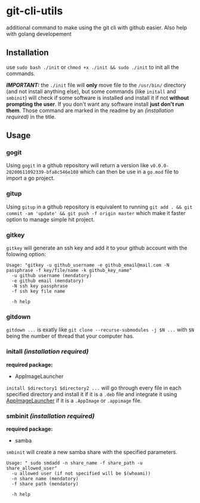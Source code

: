 # git-cli-utils
additional command to make using the git cli with github easier. Also help with golang developement

## Installation

use `sudo bash ./init` or `chmod +x ./init && sudo ./init` to init all the commands.

***IMPORTANT:*** the `./init` file will **only** move file to the `/usr/bin/` directory (and not install anything else), but some commands (like `initall` and `smbinit`) will check if some software is installed and install it if not **without prompting the user**. If you don't want any software install **just don't run them**. Those command are marked in the readme by an _(installation required)_ in the title.

## Usage

### gogit

Using `gogit` in a github repository will return a version like `v0.0.0-20200611092339-bfa8c546e108` which can then be use in a `go.mod` file to import a go project.

### gitup

Using  `gitup` in a github repository is equivalent to running `git add . && git commit -am 'update' && git push -f origin master` which make it faster option to manage simple hit project.

### gitkey

`gitkey` will generate an ssh key and add it to your github account with the folowing option:

```
Usage: "gitkey -u github_username -e github_email@mail.com -N passphrase -f key/file/name -k github_key_name"
  -u github username (mendatory)
  -e github email (mendatory)
  -N ssh key passphrase
  -f ssh key file name

  -h help
```

### gitdown

`gitdown ...` is exatly like `git clone --recurse-submodules -j $N ...` with `$N` being the number of thread that your computer has.

### initall _(installation required)_

**required package:**
 - AppImageLauncher

`initall $directory1 $directory2 ...` will go through every file in each specified directory and install it if it is a `.deb` file and integrate it using [AppImageLauncher](https://github.com/TheAssassin/AppImageLauncher) if it is a `.AppImage` or `.appimage` file.

### smbinit _(installation required)_

**required package:**
 - samba

`smbinit` will create a new samba share with the specified parameters.

```
Usage: " sudo smdadd -n share_name -f share_path -u share_allowed_user"
  -u allowed user (if not specified will be $(whoami))
  -n share name (mendatory)
  -f share path (mendatory)

  -h help
```
